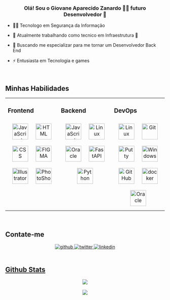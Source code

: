 ### <div align="center">Olá! Sou o Giovane Aparecido Zanardo 👨‍💻 futuro Desenvolvedor 🚀</div>  

- 👨‍🎓 Tecnologo em Segurança da Informação

- 🔭 Atualmente trabalhando como tecnico em Infraestrutura 🏥

- 🌱 Buscando me especializar para me tornar um Desenvolvedor Back End

- ⚡ Entusiasta em Tecnologia e games

<br/>  

## Minhas Habilidades
<table><tr><td valign="top" width="33%">

### Frontend  
<div align="center">
<img style="margin: 10px" src="https://profilinator.rishav.dev/skills-assets/javascript-original.svg" alt="JavaScript" height="50" />
<img style="margin: 10px" src="https://cdn.jsdelivr.net/gh/devicons/devicon/icons/html5/html5-original-wordmark.svg" alt="HTML" height="50" />
<img style="margin: 10px" src="https://cdn.jsdelivr.net/gh/devicons/devicon/icons/css3/css3-original-wordmark.svg" alt="CSS" height="50" />
<img style="margin: 10px" src="https://cdn.jsdelivr.net/gh/devicons/devicon/icons/figma/figma-original.svg" alt="FIGMA" height="50" />
<img style="margin: 10px" src="https://profilinator.rishav.dev/skills-assets/adobe_illustrator-icon.svg" alt="Illustrator" height="50" /> 
<img style="margin: 10px" src="https://cdn.jsdelivr.net/gh/devicons/devicon/icons/photoshop/photoshop-plain.svg" alt="PhotoShop" height="50" />
       
</div></td><td valign="top" width="33%">

### Backend  
<div align="center">  
<img style="margin: 10px" src="https://profilinator.rishav.dev/skills-assets/javascript-original.svg" alt="JavaScript" height="50" />  
<img style="margin: 10px" src="https://profilinator.rishav.dev/skills-assets/linux-original.svg" alt="Linux" height="50" />   
<img style="margin: 10px" src="https://cdn.jsdelivr.net/gh/devicons/devicon/icons/oracle/oracle-original.svg" alt="Oracle" height="50" /> 
<img style="margin: 10px" src="https://cdn.jsdelivr.net/gh/devicons/devicon@latest/icons/fastapi/fastapi-original-wordmark.svg" alt="FastAPI" height="50" />      
<img style="margin: 10px" src="https://cdn.jsdelivr.net/gh/devicons/devicon@latest/icons/python/python-original-wordmark.svg" alt="Python" height="50" />
</div></td><td valign="top" width="33%">

### DevOps  
<div align="center">  
<img style="margin: 10px" src="https://profilinator.rishav.dev/skills-assets/linux-original.svg" alt="Linux" height="50" />  
<img style="margin: 10px" src="https://profilinator.rishav.dev/skills-assets/git-scm-icon.svg" alt="Git" height="50" /> 
<img style="margin: 10px" src="https://cdn.jsdelivr.net/gh/devicons/devicon/icons/putty/putty-original.svg" alt="Putty" height="50" />
<img style="margin: 10px" src="https://cdn.jsdelivr.net/gh/devicons/devicon/icons/windows8/windows8-original.svg" alt="Windows" height="50" />
<img style="margin: 10px" src="https://cdn.jsdelivr.net/gh/devicons/devicon/icons/github/github-original.svg" alt="GitHub" height="50" />
<img style="margin: 10px" src="https://cdn.jsdelivr.net/gh/devicons/devicon/icons/docker/docker-original-wordmark.svg" alt="docker" height="50" />
<img style="margin: 10px" src="https://cdn.jsdelivr.net/gh/devicons/devicon/icons/oracle/oracle-original.svg" alt="Oracle" height="50" />
<link rel="stylesheet" type='text/css' href="https://cdn.jsdelivr.net/gh/devicons/devicon@latest/devicon.min.css" />
   
</div></td></tr></table>  

<br/>  

## Contate-me  
<div align="center">
<a href="https://github.com/giovanezanardo0" target="_blank">
<img src=https://img.shields.io/badge/github-%2324292e.svg?&style=for-the-badge&logo=github&logoColor=white alt=github style="margin-bottom: 5px;" />
</a>
<a href="https://twitter.com/gzanardotech" target="_blank">
<img src=https://img.shields.io/badge/twitter-%2300acee.svg?&style=for-the-badge&logo=twitter&logoColor=white alt=twitter style="margin-bottom: 5px;" />
</a>
<a href="https://linkedin.com/in/giovanezanardo" target="_blank">
<img src=https://img.shields.io/badge/linkedin-%231E77B5.svg?&style=for-the-badge&logo=linkedin&logoColor=white alt=linkedin style="margin-bottom: 5px;" />
</div>  
 
<br/>  

## Github Stats  
<div align="center"><img src="https://github-readme-stats.vercel.app/api?username=giovanezanardo0&show_icons=true&count_private=true" align="center" /></div>  




<br/>  

<div align="center">
<img src="https://komarev.com/ghpvc/?username=giovanezanardo0&&style=flat-square" align="center" />
</div>  

<br />
<!--
---- 
<div align="center">Generated using <a href="https://profilinator.rishav.dev/" target="_blank">Github Profilinator</a></div>  -->
